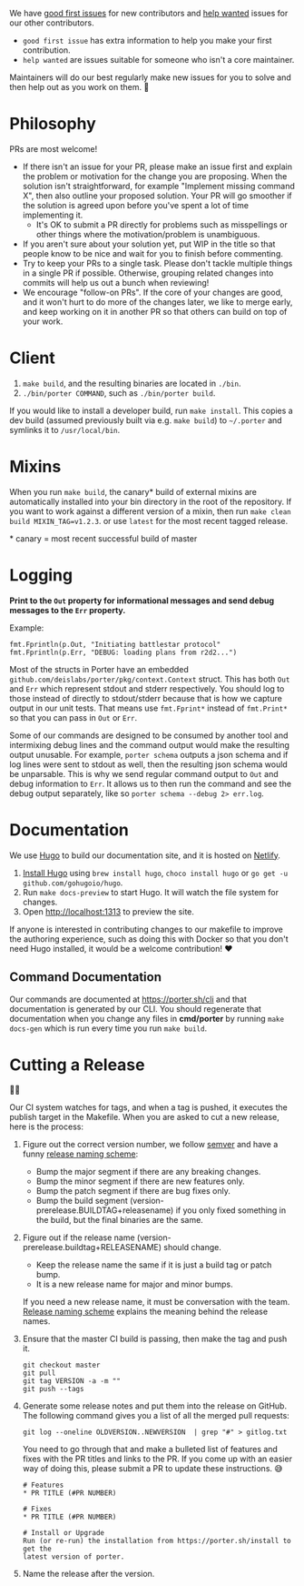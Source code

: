 We have [good first issues][good-first-issue] for new contributors and [help wanted][help-wanted] issues for our other contributors.

* `good first issue` has extra information to help you make your first contribution.
* `help wanted` are issues suitable for someone who isn't a core maintainer.

Maintainers will do our best regularly make new issues for you to solve and then help out as you work on them. 💖
 
# Philosophy
PRs are most welcome!

* If there isn't an issue for your PR, please make an issue first and explain the problem or motivation for
the change you are proposing. When the solution isn't straightforward, for example "Implement missing command X",
then also outline your proposed solution. Your PR will go smoother if the solution is agreed upon before you've
spent a lot of time implementing it.
  * It's OK to submit a PR directly for problems such as misspellings or other things where the motivation/problem is
    unambiguous.
* If you aren't sure about your solution yet, put WIP in the title so that people know to be nice and 
wait for you to finish before commenting.
* Try to keep your PRs to a single task. Please don't tackle multiple things in a single PR if possible. Otherwise, grouping related changes into commits will help us out a bunch when reviewing!
* We encourage "follow-on PRs". If the core of your changes are good, and it won't hurt to do more of
the changes later, we like to merge early, and keep working on it in another PR so that others can build
on top of your work.

# Client

1. `make build`, and the resulting binaries are located in `./bin`.
1. `./bin/porter COMMAND`, such as `./bin/porter build`.

If you would like to install a developer build, run `make install`.
This copies a dev build (assumed previously built via e.g. `make build`) to `~/.porter` and symlinks it to `/usr/local/bin`.

# Mixins

When you run `make build`, the canary\* build of external mixins are automatically installed into your bin directory
in the root of the repository. If you want to work against a different version of a mixin, then run `make clean build MIXIN_TAG=v1.2.3`.
or use `latest` for the most recent tagged release.

\* canary = most recent successful build of master

# Logging

**Print to the `Out` property for informational messages and send debug messages to the `Err` property.**

Example:

```golang
fmt.Fprintln(p.Out, "Initiating battlestar protocol"
fmt.Fprintln(p.Err, "DEBUG: loading plans from r2d2...")
```

Most of the structs in Porter have an embedded `github.com/deislabs/porter/pkg/context.Context` struct. This has both 
`Out` and `Err` which represent stdout and stderr respectively. You should log to those instead of directly to 
stdout/stderr because that is how we capture output in our unit tests. That means use `fmt.Fprint*` instead of 
`fmt.Print*` so that you can pass in `Out` or `Err`.

Some of our commands are designed to be consumed by another tool and intermixing debug lines and the command output 
would make the resulting output unusable. For example, `porter schema` outputs a json schema
and if log lines were sent to stdout as well, then the resulting json schema would be unparsable. This is why we send
regular command output to `Out` and debug information to `Err`. It allows us to then run the command and see the debug 
output separately, like so `porter schema --debug 2> err.log`.

# Documentation

We use [Hugo](gohugo.io) to build our documentation site, and it is hosted on [Netlify](netlify.com).

1. [Install Hugo](https://gohugo.io/getting-started/installing) using `brew install hugo`, 
`choco install hugo` or `go get -u github.com/gohugoio/hugo`.
1. Run `make docs-preview` to start Hugo. It will watch the file system for changes.
1. Open <http://localhost:1313> to preview the site.

If anyone is interested in contributing changes to our makefile to improve the authoring experience, such 
as doing this with Docker so that you don't need Hugo installed, it would be a welcome contribution! ❤️

[good-first-issue]: https://waffle.io/deislabs/porter?search=backlog&label=good%20first%20issue
[help-wanted]: https://waffle.io/deislabs/porter?search=backlog&label=help%20wanted

## Command Documentation

Our commands are documented at <https://porter.sh/cli> and that documentation is
generated by our CLI. You should regenerate that documentation when you change
any files in **cmd/porter** by running `make docs-gen` which is run every time
you run `make build`.

# Cutting a Release

🧀💨

Our CI system watches for tags, and when a tag is pushed, it executes the
publish target in the Makefile. When you are asked to cut a new release,
here is the process:

1. Figure out the correct version number, we follow [semver](semver.org) and
    have a funny [release naming scheme][release-name]:
    * Bump the major segment if there are any breaking changes.
    * Bump the minor segment if there are new features only.
    * Bump the patch segment if there are bug fixes only.
    * Bump the build segment (version-prerelease.BUILDTAG+releasename) if you only
      fixed something in the build, but the final binaries are the same.
1. Figure out if the release name (version-prerelease.buildtag+RELEASENAME) should
    change.
    
    * Keep the release name the same if it is just a build tag or patch bump.
    * It is a new release name for major and minor bumps.
    
    If you need a new release name, it must be conversation with the team.
    [Release naming scheme][release-name] explains the meaning behind the
    release names.
1. Ensure that the master CI build is passing, then make the tag and push it.

    ```
    git checkout master
    git pull
    git tag VERSION -a -m ""
    git push --tags
    ```

1. Generate some release notes and put them into the release on GitHub.
    The following command gives you a list of all the merged pull requests:

    ```
    git log --oneline OLDVERSION..NEWVERSION  | grep "#" > gitlog.txt
    ```

    You need to go through that and make a bulleted list of features
    and fixes with the PR titles and links to the PR. If you come up with an
    easier way of doing this, please submit a PR to update these instructions. 😅

    ```
    # Features
    * PR TITLE (#PR NUMBER)

    # Fixes
    * PR TITLE (#PR NUMBER)

    # Install or Upgrade
    Run (or re-run) the installation from https://porter.sh/install to get the 
    latest version of porter.
    ```
1. Name the release after the version.
    

[release-name]: https://porter.sh/faq/#how-does-your-release-naming-scheme-work